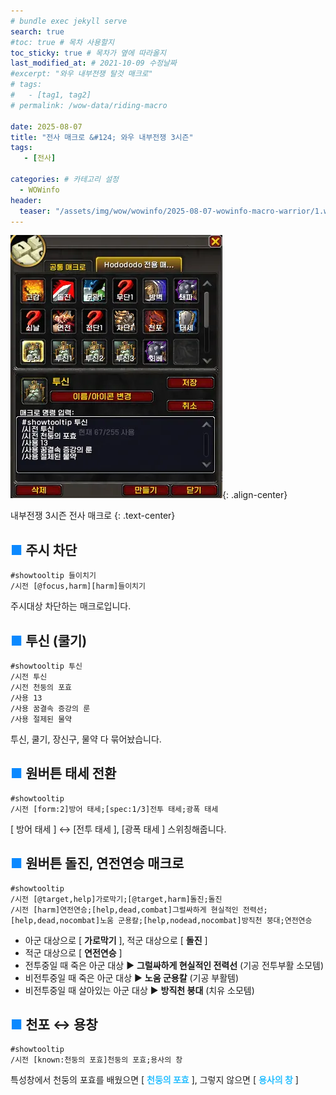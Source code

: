 ```yaml
---
# bundle exec jekyll serve
search: true
#toc: true # 목차 사용할지
toc_sticky: true # 목차가 옆에 따라올지
last_modified_at: # 2021-10-09 수정날짜
#excerpt: "와우 내부전쟁 탈것 매크로"
# tags:
#   - [tag1, tag2]
# permalink: /wow-data/riding-macro

date: 2025-08-07
title: "전사 매크로 &#124; 와우 내부전쟁 3시즌"
tags:
   - [전사]

categories: # 카테고리 설정
  - WOWinfo
header:
  teaser: "/assets/img/wow/wowinfo/2025-08-07-wowinfo-macro-warrior/1.webp"
---
```

![alt text](/assets/img/wow/wowinfo/2025-08-07-wowinfo-macro-warrior/1.webp){: .align-center}

내부전쟁 3시즌 전사 매크로
{: .text-center}

## <span style="color:#0b89ff">■</span> 주시 차단
```
#showtooltip 들이치기
/시전 [@focus,harm][harm]들이치기
```
주시대상 차단하는 매크로입니다.  

## <span style="color:#0b89ff">■</span> 투신 (쿨기)
```
#showtooltip 투신
/시전 투신
/시전 천둥의 포효
/사용 13
/사용 꿈결속 증강의 룬  
/사용 절제된 물약​
```
투신, 쿨기, 장신구, 물약 다 묶어놨습니다.  

## <span style="color:#0b89ff">■</span> 원버튼 태세 전환
```  
#showtooltip
/시전 [form:2]방어 태세;[spec:1/3]전투 태세;광폭 태세​
```  
[ 방어 태세 ] ↔ [전투 태세 ], [광폭 태세 ] 스위칭해줍니다.  

## <span style="color:#0b89ff">■</span> 원버튼 돌진, 연전연승 매크로
```
#showtooltip
/시전 [@target,help]가로막기;[@target,harm]돌진;돌진
/시전 [harm]연전연승;[help,dead,combat]그럴싸하게 현실적인 전력선;[help,dead,nocombat]노움 군용칼;[help,nodead,nocombat]방직천 붕대;연전연승
```

- 아군 대상으로 [ **가로막기** ], 적군 대상으로 [ **돌진** ] 
- 적군 대상으로 [ **연전연승** ]
- 전투중일 때 죽은 아군 대상 ▶ **그럴싸하게 현실적인 전력선** (기공 전투부활 소모템)
- 비전투중일 때 죽은 아군 대상 ▶ **노움 군용칼** (기공 부활템)
- 비전투중일 때 살아있는 아군 대상 ▶ **방직천 붕대** (치유 소모템)  

## <span style="color:#0b89ff">■</span> 천포 ↔ 용창
```
#showtooltip
/시전 [known:천둥의 포효]천둥의 포효;용사의 창
```
특성창에서 천둥의 포효를 배웠으면 [ **<span style="color:#26beff">천둥의 포효</span>** ], 그렇지 않으면 [ **<span style="color:#26beff">용사의 창</span>** ]
